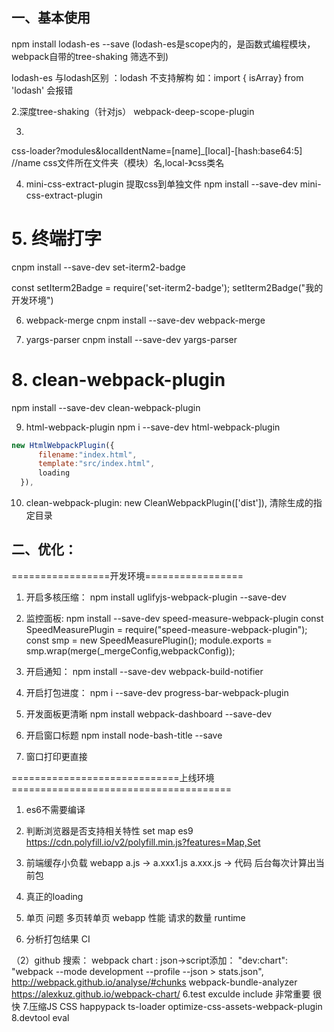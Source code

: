 ## 一、基本使用

npm install lodash-es --save  (lodash-es是scope内的，是函数式编程模块，webpack自带的tree-shaking 筛选不到)

lodash-es 与lodash区别 ：lodash 不支持解构 如：import { isArray} from 'lodash' 会报错

2.深度tree-shaking（针对js）
webpack-deep-scope-plugin

3.
css-loader?modules&localIdentName=[name]_[local]-[hash:base64:5]  //name css文件所在文件夹（模块）名,local-》css类名

4. mini-css-extract-plugin  提取css到单独文件
npm install --save-dev mini-css-extract-plugin


# 5. 终端打字
cnpm install --save-dev set-iterm2-badge

const setIterm2Badge = require('set-iterm2-badge');
setIterm2Badge("我的开发环境")

6. webpack-merge
cnpm install --save-dev webpack-merge  


7. yargs-parser
cnpm install --save-dev yargs-parser

# 8. clean-webpack-plugin
npm install --save-dev clean-webpack-plugin

9. html-webpack-plugin
npm i --save-dev html-webpack-plugin

```js
new HtmlWebpackPlugin({
      filename:"index.html",
      template:"src/index.html",
      loading
  }),
```

10. clean-webpack-plugin:
new CleanWebpackPlugin(['dist']),
清除生成的指定目录


## 二、优化：

 =================开发环境=================
1. 开启多核压缩：
npm install uglifyjs-webpack-plugin --save-dev

2. 监控面板:
npm install --save-dev speed-measure-webpack-plugin
const SpeedMeasurePlugin = require("speed-measure-webpack-plugin");
const smp = new SpeedMeasurePlugin();
module.exports = smp.wrap(merge(_mergeConfig,webpackConfig));

3. 开启通知：
npm install --save-dev webpack-build-notifier


4. 开启打包进度：
npm i --save-dev progress-bar-webpack-plugin

5. 开发面板更清晰
npm install webpack-dashboard --save-dev

6. 开启窗口标题
npm install node-bash-title --save

7. 窗口打印更直接


=============================上线环境======================================
1. es6不需要编译

2. 判断浏览器是否支持相关特性
set map es9 
https://cdn.polyfill.io/v2/polyfill.min.js?features=Map,Set

3. 前端缓存小负载 webapp
  a.js -> a.xxx1.js
  a.xxx.js -> 代码 后台每次计算出当前包

4. 真正的loading

5. 单页 问题 多页转单页 webapp 性能 请求的数量 runtime
6. 分析打包结果 CI

（2）github 搜索：
webpack chart :
json->script添加：
"dev:chart": "webpack --mode development --profile --json > stats.json",
http://webpack.github.io/analyse/#chunks
webpack-bundle-analyzer
https://alexkuz.github.io/webpack-chart/
6.test exculde include 非常重要 很快
7.压缩JS CSS happypack ts-loader optimize-css-assets-webpack-plugin
8.devtool eval